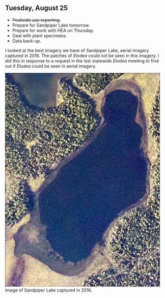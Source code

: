 
## Tuesday, August 25

* ~~Pesticide use reporting.~~
* Prepare for Sandpiper Lake tomorrow.
* Prepare for work with HEA on Thursday.
* Deal with plant specimens.
* Data back-up.

I looked at the best imagery we have of Sandpiper Lake, aerial imagery captured in 2016. The patches of *Elodea* could not be seen in this imagery. I did this in response to a request in the last statewide *Elodea* meeting to find out if *Elodea* could be seen in aerial imagery.

![Image of Sandpiper Lake captured in 2016.](2020-08-25_Sandpiper_Lake_2016_aerial.jpg)\
Image of Sandpiper Lake captured in 2016.

